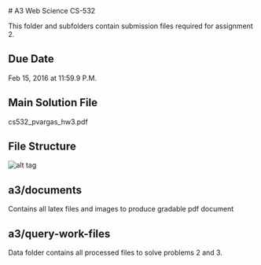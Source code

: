 <snippet>
  <content>
# A3 Web Science CS-532

This folder and subfolders contain submission files required for assignment 2.

## Due Date

Feb 15, 2016 at 11:59.9 P.M.

## Main Solution File

cs532_pvargas_hw3.pdf

## File Structure

![alt tag](https://github.com/phvargas/cs532-s16/blob/master/a03/documents/images/a3folder.png)

## a3/documents

Contains all latex files and images to produce gradable pdf document

## a3/query-work-files

Data folder contains all processed files to solve problems 2 and 3.


</content>
  <tabTrigger></tabTrigger>
</snippet>

